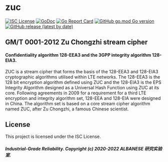 # zuc
[![ISC License](http://img.shields.io/badge/license-ISC-blue.svg)](https://github.com/pedroalbanese/zuc/blob/master/LICENSE.md) 
[![GoDoc](https://godoc.org/github.com/pedroalbanese/zuc?status.png)](http://godoc.org/github.com/pedroalbanese/zuc)
[![Go Report Card](https://goreportcard.com/badge/github.com/pedroalbanese/zuc)](https://goreportcard.com/report/github.com/pedroalbanese/zuc)
[![GitHub go.mod Go version](https://img.shields.io/github/go-mod/go-version/pedroalbanese/zuc)](https://golang.org)
[![GitHub release (latest by date)](https://img.shields.io/github/v/release/pedroalbanese/zuc)](https://github.com/pedroalbanese/zuc/releases)

## GM/T 0001-2012 Zu Chongzhi stream cipher 
#### Confidentiality algorithm 128-EEA3 and the 3GPP integrity algorithm 128-EIA3.

ZUC is a stream cipher that forms the basis of the 128-EEA3 and 128-EIA3 cryptographic algorithms utilised within LTE networks. The 128-EEA3 is the 128 bit encryption algorithm defined using ZUC and the 128-EIA3 is the EPS Integrity Algorithm designed as a Universal Hash Function using ZUC at its core. Following agreements in 2009 for a requirement for a third LTE encryption and integrity algorithm set, 128-EEA and 128-EIA were designed in China. The algorithm set is based on a core stream cipher algorithm named ZUC, after Zu Chongzhi, a famous Chinese scientist.

## License

This project is licensed under the ISC License.
##### Industrial-Grade Reliability. Copyright (c) 2020-2022 ALBANESE 研究实验室.
